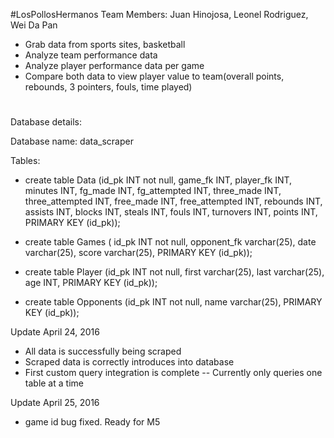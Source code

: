 #LosPollosHermanos
Team Members: Juan Hinojosa, Leonel Rodriguez, Wei Da Pan

- Grab data from sports sites, basketball
- Analyze team performance data
- Analyze player performance data per game
- Compare both data to view player value to team(overall points, rebounds, 3 pointers, fouls, time played)

#
Database details:

Database name: 
data_scraper

Tables: 

- create table Data (id_pk INT not null, game_fk INT, player_fk INT, minutes INT, fg_made INT, fg_attempted INT, three_made INT, three_attempted INT, free_made INT, free_attempted INT, rebounds INT, assists INT, blocks INT, steals INT, fouls INT, turnovers INT, points INT, PRIMARY KEY (id_pk));

- create table Games ( id_pk INT not null, opponent_fk varchar(25), date varchar(25), score varchar(25), PRIMARY KEY (id_pk));

- create table Player (id_pk INT not null, first varchar(25), last varchar(25), age INT, PRIMARY KEY (id_pk));

- create table Opponents (id_pk INT not null, name varchar(25), PRIMARY KEY (id_pk));


Update April 24, 2016

- All data is successfully being scraped
- Scraped data is correctly introduces into database
- First custom query integration is complete -- Currently only queries one table at a time

Update April 25, 2016

- game id bug fixed. Ready for M5
